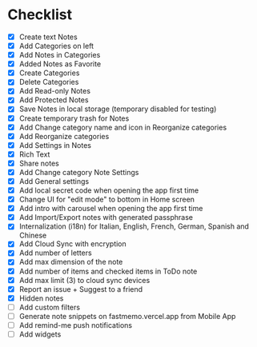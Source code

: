 # Checklist

- [x] Create text Notes
- [x] Add Categories on left
- [x] Add Notes in Categories
- [x] Added Notes as Favorite
- [x] Create Categories
- [x] Delete Categories
- [x] Add Read-only Notes
- [x] Add Protected Notes
- [x] Save Notes in local storage (temporary disabled for testing)
- [x] Create temporary trash for Notes
- [x] Add Change category name and icon in Reorganize categories
- [x] Add Reorganize categories
- [x] Add Settings in Notes
- [x] Rich Text
- [x] Share notes
- [x] Add Change category Note Settings
- [x] Add General settings
- [x] Add local secret code when opening the app first time
- [x] Change UI for "edit mode" to bottom in Home screen
- [x] Add intro with carousel when opening the app first time
- [x] Add Import/Export notes with generated passphrase
- [x] Internalization (i18n) for Italian, English, French, German, Spanish and
      Chinese
- [x] Add Cloud Sync with encryption
- [x] Add number of letters
- [x] Add max dimension of the note
- [x] Add number of items and checked items in ToDo note
- [x] Add max limit (3) to cloud sync devices
- [x] Report an issue + Suggest to a friend
- [x] Hidden notes
- [ ] Add custom filters
- [ ] Generate note snippets on fastmemo.vercel.app from Mobile App
- [ ] Add remind-me push notifications
- [ ] Add widgets
